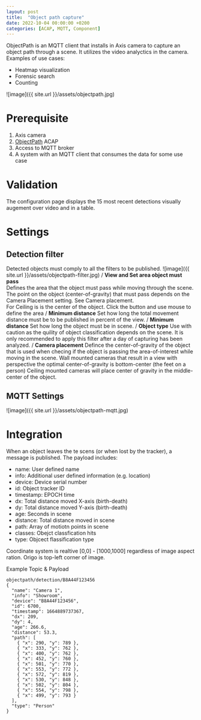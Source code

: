 ```yaml
---
layout: post
title:  "Object path capture"
date: 2022-10-04 00:00:00 +0200
categories: [ACAP, MQTT, Component]
---
```

ObjectPath is an MQTT client that installs in Axis camera to capture an object path through a scene.  It utilizes the video analyctics in the camera.  
Examples of use cases:
* Heatmap visualization
* Forensic search
* Counting

![image]({{ site.url }}/assets/objectpath.jpg)

# Prerequisite
1. Axis camera  
2. [ObjectPath](https://api.aintegration.team/acap/objectpath?source=pages) ACAP
3. Access to MQTT broker
4. A system with an MQTT client that consumes the data for some use case

# Validation
The configuration page displays the 15 most recent detections visually augement over video and in a table.

# Settings

## Detection filter
Detected objects must comply to all the filters to be published.
![image]({{ site.url }}/assets/objectpath-filter.jpg)
/
**View and Set area object must pass**  
Defines the area that the object must pass while moving through the scene.  The point on the object (center-of-gravity) that must pass depends on the Camera Placement setting.  See Camera placement.   
For Ceiling is is the center of the object.  Click the button and use mouse to define the area
/
**Minimum distance**
Set how long the total movement distance must be to be published in percent of the view.
/
**Minimum distance**
Set how long the object must be in scene.
/
**Object type**
Use with caution as the quility of object classification depends on the scene.  It is only recommended to apply this filter after a day of capturing has been analyzed.
/
**Camera placement**
Defince the center-of-gravity of the object that is used when checing if the object is passing the area-of-interest while moving in the scene.
Wall mounted cameras that result in a view with perspective the optimal center-of-gravity is bottom-center (the feet on a person)
Ceiling mounted cameras will place center of gravity in the middle-center of the object.


## MQTT Settings
![image]({{ site.url }}/assets/objectpath-mqtt.jpg)

# Integration

When an object leaves the te scens (or when lost by the tracker), a message is published. 
The payload includes:
* name: User defined name
* info: Additional user defined information (e.g. location)
* device: Device serial number
* id: Object tracker ID
* timestamp: EPOCH time
* dx: Total distance moved X-axis (birth-death)
* dy: Total distance moved Y-axis (birth-death)
* age: Seconds in scene
* distance: Total distance moved in scene
* path: Array of motiotn points in scene
* classes: Obejct classfication hits
* type: Objcect flassification type

Coordinate system is realtive [0,0] - [1000,1000] regardless of image aspect ration.  Origo is top-left corner of image.

Example Topic & Payload
```
objectpath/detection/B8A44F123456
{
  "name": "Camera 1",
  "info": "Showroom",
  "device": "B8A44F123456",
  "id": 6700,
  "timestamp": 1664889737367,
  "dx": 209,
  "dy": 4,
  "age": 266.6,
  "distance": 53.3,
  "path": [
    { "x": 290, "y": 789 },
    { "x": 333, "y": 762 },
    { "x": 400, "y": 762 },
    { "x": 452, "y": 760 },
    { "x": 501, "y": 770 },
    { "x": 553, "y": 772 },
    { "x": 572, "y": 819 },
    { "x": 530, "y": 848 },
    { "x": 502, "y": 804 },
    { "x": 554, "y": 798 },
    { "x": 499, "y": 793 }
  ],
  "type": "Person"
}
```
